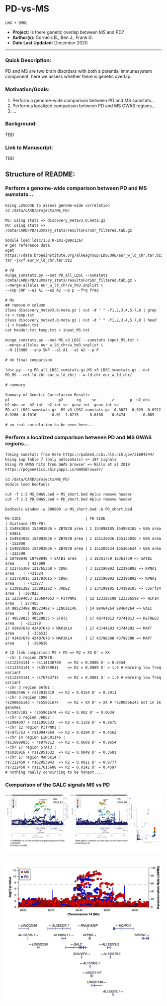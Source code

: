 # PD-vs-MS

`LNG + QMUL`

 - **Project:** Is there genetic overlap between MS and PD?
 - **Author(s):** Cornelis B., Ben J., Frank G.
 - **Date Last Updated:** December 2020

---
### Quick Description: 
PD and MS are two brain disorders with both a potential immunesystem component, here we assess whether there is genetic overlap.

### Motivation/Goals:
1) Perform a genome-wide comparison between PD and MS sumstats...
2) Perform a localized comparison between PD and MS GWAS regions...
3) ...

### Background:
TBD

### Link to Manuscript:
TBD

## Structure of README:
### Perform a genome-wide comparison between PD and MS sumstats...
```
Using LDSCORE to assess genome-wide correlation
cd /data/CARD/projects/MS_PD/

MS: using stats => discovery_metav3.0.meta.gz
PD: using stats => /data/CARD/PD/summary_stats/resultsForSmr_filtered.tab.gz

module load ldsc/1.0.0-101-g89c13a7
# get reference data
wget https://data.broadinstitute.org/alkesgroup/LDSCORE/eur_w_ld_chr.tar.bz2
tar -jxvf eur_w_ld_chr.tar.bz2

# PD
munge_sumstats.py --out PD_all_LDSC --sumstats /data/CARD/PD/summary_stats/resultsForSmr_filtered.tab.gz \
--merge-alleles eur_w_ld_chr/w_hm3.snplist \
--snp SNP --a1 A1 --a2 A2 --p p --frq freq

# MS
## remove N column
zless discovery_metav3.0.meta.gz | cut -d " " -f1,2,3,4,5,7,8 | grep rs > temp.txt
zless discovery_metav3.0.meta.gz | cut -d " " -f1,2,3,4,5,7,8 | head -1 > header.txt
cat header.txt temp.txt > input_MS.txt

munge_sumstats.py --out MS_v3_LDSC --sumstats input_MS.txt \
--merge-alleles eur_w_ld_chr/w_hm3.snplist \
--N 115000 --snp SNP --a1 A1 --a2 A2 --p P 

# do final comparison

ldsc.py --rg PD_all_LDSC.sumstats.gz,MS_v3_LDSC.sumstats.gz --out PD_MS --ref-ld-chr eur_w_ld_chr/ --w-ld-chr eur_w_ld_chr/

# summary

Summary of Genetic Correlation Results
p1                      p2      rg     se       z       p  h2_obs  h2_obs_se  h2_int  h2_int_se  gcov_int  gcov_int_se
PD_all_LDSC.sumstats.gz  MS_v3_LDSC.sumstats.gz -0.0027  0.029 -0.0922  0.9266  0.1016       0.01  1.0215     0.0108    0.0474        0.005

# no real correlation to be seen here...

```



### Perform a localized comparison between PD and MS GWAS regions...
```
Taking sumstats from here https://pubmed.ncbi.nlm.nih.gov/31604244/
Using Sup Table 7 (only autosomals) => 197 signals
Using PD GWAS hits from GWAS browser => Nalls et al 2019 https://pdgenetics.shinyapps.io/GWASBrowser/

cd /data/CARD/projects/MS_PD/
module load bedtools

cut -f 1-3 MS_GWAS.bed > MS_short.bed #plus remove header
cut -f 1-3 PD_GWAS.bed > PD_short.bed #plus remove header

bedtools window -w 500000 -a MS_short.bed -b PD_short.bed 
```

```
MS-SIDE                             | PD SIDE                                | Distance (MS-PD)
1 154983036 154983036 > ZBTB7B area | 1 154898185 154898185 > GBA area       | 84851
1 154983036 154983036 > ZBTB7B area | 1 155135036 155135036 > GBA area       | -152000
1 154983036 154983036 > ZBTB7B area | 1 155205634 155205634 > GBA area       | -222598
3 18798848 18798848 > SATB1 area    | 3 18361759 18361759 => SATB1 area      | 437089
3 121765368 121765368 > CD86        | 3 122196892 122196892 => KPNA1 area    | -431524
3 121783015 121783015 > CD86        | 3 122196892 122196892 => KPNA1 area    | -413877
5 133891282 133891282 > JADE2       | 5 134199105 134199105 => C5orf24 area  | -307823
12 123604053 123604053 > PITPNM2    | 12 123326598 123326598 => HIP1R area   | 277455
14 88523488 88523488 > LINC01146    | 14 88464264 88464264 => GALC area      | 59224
17 40529835 40529835 > STAT3        | 17 40741013 40741013 => RETREG3 area   | -211178
17 43407670 43407670 > MAP3K14      | 17 43744203 43744203 => MAPT area      | -336533
17 43407670 43407670 > MAP3K14      | 17 43798308 43798308 => MAPT area      | -390638

```
```
# LD link comparison MS + PD => R2 = XX D' = XX
--chr 1 region ZBTB7B:
rs112344141 + rs114138760	=> R2 = 0.0006 D' = 0.0454
rs112344141 + rs35749011	=> R2 = 0.0009 D' = 1.0 # warning low freq variant
rs112344141 + rs76763715	=> R2 = 0.0001 D' = 1.0 # warning low freq variant
--chr 3 region SATB1 :
rs9863496 + rs73038319	=> R2 = 0.0154 D' = 0.3911
--chr 3 region CD86 :
rs200866143 + rs55961674	=> R2 = XX D' = XX # rs200866143 not in 1K genomes
rs75937181 + rs55961674	=> R2 = 0.002 D' = 0.0634
--chr 5 region JADE2 :
rs2084007 + rs11950533	=> R2 = 0.1159 D' = 0.8675
--chr 12 region PITPNM2 :
rs7975763 + rs10847864	=> R2 = 0.0294 D' = 0.4562
--chr 14 region LINC01146 :
rs116899835 + rs979812	=> R2 = 0.0669 D' = 0.9654
--chr 17 region STAT3 :
rs1026916 + rs12951632	=> R2 = 0.0849 D' = 0.3681
--chr 17 region MAP3K14 :
rs7222450 + rs62053943	=> R2 = 0.0011 D' = 0.0777
rs7222450 + rs117615688	=> R2 = 0.0142 D' = 0.4597
# nothing really convincing to be honest....

```

### Comparison of the GALC signals MS vs PD


![alt text](https://github.com/neurogenetics/PD-vs-MS/blob/main/MS_PD_GALC.jpg)

![alt text](https://github.com/neurogenetics/PD-vs-MS/blob/main/MS_PD_LZ.png)




